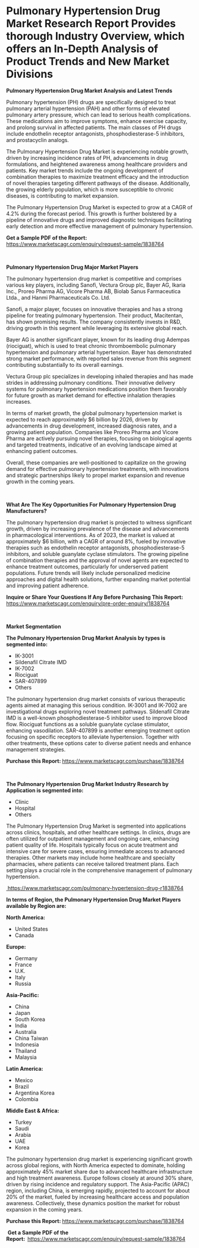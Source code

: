 <p><h1>Pulmonary Hypertension Drug Market Research Report Provides thorough Industry Overview, which offers an In-Depth Analysis of Product Trends and New Market Divisions</h1></p><p><strong>Pulmonary Hypertension Drug Market Analysis and Latest Trends</strong></p>
<p><p>Pulmonary hypertension (PH) drugs are specifically designed to treat pulmonary arterial hypertension (PAH) and other forms of elevated pulmonary artery pressure, which can lead to serious health complications. These medications aim to improve symptoms, enhance exercise capacity, and prolong survival in affected patients. The main classes of PH drugs include endothelin receptor antagonists, phosphodiesterase-5 inhibitors, and prostacyclin analogs. </p><p>The Pulmonary Hypertension Drug Market is experiencing notable growth, driven by increasing incidence rates of PH, advancements in drug formulations, and heightened awareness among healthcare providers and patients. Key market trends include the ongoing development of combination therapies to maximize treatment efficacy and the introduction of novel therapies targeting different pathways of the disease. Additionally, the growing elderly population, which is more susceptible to chronic diseases, is contributing to market expansion.</p><p>The Pulmonary Hypertension Drug Market is expected to grow at a CAGR of 4.2% during the forecast period. This growth is further bolstered by a pipeline of innovative drugs and improved diagnostic techniques facilitating early detection and more effective management of pulmonary hypertension.</p></p>
<p><strong>Get a Sample PDF of the Report:&nbsp;</strong> <a href="https://www.marketscagr.com/enquiry/request-sample/1838764?utm_campaign=2337&utm_medium=2&utm_source=Github&utm_content=ia&utm_term=19042025&utm_id=pulmonary-hypertension-drug">https://www.marketscagr.com/enquiry/request-sample/1838764</a></p>
<p>&nbsp;</p>
<p><strong>Pulmonary Hypertension Drug Major Market Players</strong></p>
<p><p>The pulmonary hypertension drug market is competitive and comprises various key players, including Sanofi, Vectura Group plc, Bayer AG, Ikaria Inc., Proreo Pharma AG, Vicore Pharma AB, Biolab Sanus Farmaceutica Ltda., and Hanmi Pharmaceuticals Co. Ltd. </p><p>Sanofi, a major player, focuses on innovative therapies and has a strong pipeline for treating pulmonary hypertension. Their product, Macitentan, has shown promising results. The company consistently invests in R&D, driving growth in this segment while leveraging its extensive global reach.</p><p>Bayer AG is another significant player, known for its leading drug Adempas (riociguat), which is used to treat chronic thromboembolic pulmonary hypertension and pulmonary arterial hypertension. Bayer has demonstrated strong market performance, with reported sales revenue from this segment contributing substantially to its overall earnings.</p><p>Vectura Group plc specializes in developing inhaled therapies and has made strides in addressing pulmonary conditions. Their innovative delivery systems for pulmonary hypertension medications position them favorably for future growth as market demand for effective inhalation therapies increases.</p><p>In terms of market growth, the global pulmonary hypertension market is expected to reach approximately $6 billion by 2026, driven by advancements in drug development, increased diagnosis rates, and a growing patient population. Companies like Proreo Pharma and Vicore Pharma are actively pursuing novel therapies, focusing on biological agents and targeted treatments, indicative of an evolving landscape aimed at enhancing patient outcomes.</p><p>Overall, these companies are well-positioned to capitalize on the growing demand for effective pulmonary hypertension treatments, with innovations and strategic partnerships likely to propel market expansion and revenue growth in the coming years.</p></p>
<p>&nbsp;</p>
<p><strong>What Are The Key Opportunities For Pulmonary Hypertension Drug Manufacturers?</strong></p>
<p><p>The pulmonary hypertension drug market is projected to witness significant growth, driven by increasing prevalence of the disease and advancements in pharmacological interventions. As of 2023, the market is valued at approximately $6 billion, with a CAGR of around 8%, fueled by innovative therapies such as endothelin receptor antagonists, phosphodiesterase-5 inhibitors, and soluble guanylate cyclase stimulators. The growing pipeline of combination therapies and the approval of novel agents are expected to enhance treatment outcomes, particularly for underserved patient populations. Future trends will likely include personalized medicine approaches and digital health solutions, further expanding market potential and improving patient adherence.</p></p>
<p><strong>Inquire or Share Your Questions If Any Before Purchasing This Report:</strong> <a href="https://www.marketscagr.com/enquiry/pre-order-enquiry/1838764?utm_campaign=2337&utm_medium=2&utm_source=Github&utm_content=ia&utm_term=19042025&utm_id=pulmonary-hypertension-drug">https://www.marketscagr.com/enquiry/pre-order-enquiry/1838764</a></p>
<p>&nbsp;</p>
<p><strong>Market Segmentation</strong></p>
<p><strong>The Pulmonary Hypertension Drug Market Analysis by types is segmented into:</strong></p>
<p><ul><li>IK-3001</li><li>Sildenafil Citrate IMD</li><li>IK-7002</li><li>Riociguat</li><li>SAR-407899</li><li>Others</li></ul></p>
<p><p>The pulmonary hypertension drug market consists of various therapeutic agents aimed at managing this serious condition. IK-3001 and IK-7002 are investigational drugs exploring novel treatment pathways. Sildenafil Citrate IMD is a well-known phosphodiesterase-5 inhibitor used to improve blood flow. Riociguat functions as a soluble guanylate cyclase stimulator, enhancing vasodilation. SAR-407899 is another emerging treatment option focusing on specific receptors to alleviate hypertension. Together with other treatments, these options cater to diverse patient needs and enhance management strategies.</p></p>
<p><strong>Purchase this Report:&nbsp;</strong><a href="https://www.marketscagr.com/purchase/1838764?utm_campaign=2337&utm_medium=2&utm_source=Github&utm_content=ia&utm_term=19042025&utm_id=pulmonary-hypertension-drug">https://www.marketscagr.com/purchase/1838764</a></p>
<p>&nbsp;</p>
<p><strong>The Pulmonary Hypertension Drug Market Industry Research by Application is segmented into:</strong></p>
<p><ul><li>Clinic</li><li>Hospital</li><li>Others</li></ul></p>
<p><p>The Pulmonary Hypertension Drug Market is segmented into applications across clinics, hospitals, and other healthcare settings. In clinics, drugs are often utilized for outpatient management and ongoing care, enhancing patient quality of life. Hospitals typically focus on acute treatment and intensive care for severe cases, ensuring immediate access to advanced therapies. Other markets may include home healthcare and specialty pharmacies, where patients can receive tailored treatment plans. Each setting plays a crucial role in the comprehensive management of pulmonary hypertension.</p></p>
<p><a href="https://www.marketscagr.com/pulmonary-hypertension-drug-r1838764?utm_campaign=2337&utm_medium=2&utm_source=Github&utm_content=ia&utm_term=19042025&utm_id=pulmonary-hypertension-drug">&nbsp;https://www.marketscagr.com/pulmonary-hypertension-drug-r1838764</a></p>
<p><strong>In terms of Region, the Pulmonary Hypertension Drug Market Players available by Region are:</strong></p>
<p>
    <p> <strong> North America: </strong>
        <ul>
            <li>United States</li>
            <li>Canada</li>
        </ul>
        </p> 
    <p> <strong> Europe: </strong>
        <ul>
            <li>Germany</li>
            <li>France</li>
            <li>U.K.</li>
            <li>Italy</li>
            <li>Russia</li>
        </ul>
        </p> 
    <p> <strong> Asia-Pacific: </strong>
        <ul>
            <li>China</li>
            <li>Japan</li>
            <li>South Korea</li>
            <li>India</li>
            <li>Australia</li>
            <li>China Taiwan</li>
            <li>Indonesia</li>
            <li>Thailand</li>
            <li>Malaysia</li>
        </ul>
        </p> 
    <p> <strong> Latin America: </strong>
        <ul>
            <li>Mexico</li>
            <li>Brazil</li>
            <li>Argentina Korea</li>
            <li>Colombia</li>
        </ul>
        </p> 
    <p> <strong> Middle East & Africa: </strong>
        <ul>
            <li>Turkey</li>
            <li>Saudi</li>
            <li>Arabia</li>
            <li>UAE</li>
            <li>Korea</li>
        </ul>
    </p>
    </p>
<p><p>The pulmonary hypertension drug market is experiencing significant growth across global regions, with North America expected to dominate, holding approximately 45% market share due to advanced healthcare infrastructure and high treatment awareness. Europe follows closely at around 30% share, driven by rising incidence and regulatory support. The Asia-Pacific (APAC) region, including China, is emerging rapidly, projected to account for about 20% of the market, fueled by increasing healthcare access and population awareness. Collectively, these dynamics position the market for robust expansion in the coming years.</p></p>
<p><strong>Purchase this Report: </strong><a href="https://www.marketscagr.com/purchase/1838764?utm_campaign=2337&utm_medium=2&utm_source=Github&utm_content=ia&utm_term=19042025&utm_id=pulmonary-hypertension-drug">https://www.marketscagr.com/purchase/1838764</a></p>
<p>&nbsp;<strong>Get a Sample PDF of the Report:&nbsp;&nbsp;</strong><a href="https://www.marketscagr.com/enquiry/request-sample/1838764?utm_campaign=2337&utm_medium=2&utm_source=Github&utm_content=ia&utm_term=19042025&utm_id=pulmonary-hypertension-drug">https://www.marketscagr.com/enquiry/request-sample/1838764</a></p>
<p><strong></strong></p>
<p><p></p><p></p><p></p></p>